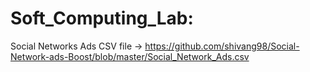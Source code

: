 # Soft_Computing_Lab:
Social Networks Ads CSV file -> https://github.com/shivang98/Social-Network-ads-Boost/blob/master/Social_Network_Ads.csv
